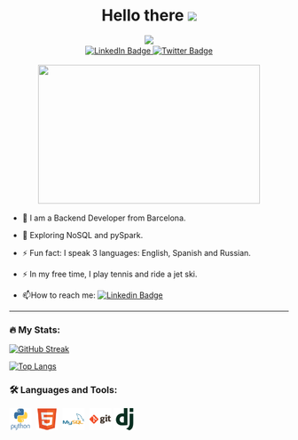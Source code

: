 

<!--
**seregatipich/seregatipich** is a ✨ _special_ ✨ repository because its `README.md` (this file) appears on your GitHub profile.

Here are some ideas to get you started:

- 🔭 I’m currently working on ...
- 🌱 I’m currently learning ...
- 👯 I’m looking to collaborate on ...
- 🤔 I’m looking for help with ...
- 💬 Ask me about ...
- 📫 How to reach me: ...
- 😄 Pronouns: ...
- ⚡ Fun fact: ...
-->
<h1 align="center">
  Hello there
  <img src="https://media.giphy.com/media/hvRJCLFzcasrR4ia7z/giphy.gif" width="30px"/>
</h1>
<div id="header" align="center">
  <img src="https://media.giphy.com/media/M9gbBd9nbDrOTu1Mqx/giphy.gif" width="100"/>
</div>
<div id="badges" align="center">
  <a href="https://www.linkedin.com/in/sergei-poluektov/">
    <img src="https://img.shields.io/badge/LinkedIn-blue?style=for-the-badge&logo=linkedin&logoColor=white" alt="LinkedIn Badge"/>
  </a>
  <a href="https://twitter.com/sergipol99">
    <img src="https://img.shields.io/badge/Twitter-blue?style=for-the-badge&logo=twitter&logoColor=white" alt="Twitter Badge"/>
  </a>
</div>
<div align="center">
  <img src="https://komarev.com/ghpvc/?username=seregatipich&style=flat-square&color=blue" alt=""/>
</div>
<div align="center">
  <img src="https://media1.giphy.com/media/scZPhLqaVOM1qG4lT9/giphy.gif" width="400" height="250"/>
</div>

- :speedboat: I am a Backend Developer from Barcelona. 

- 🔭 Exploring NoSQL and pySpark.

- ⚡ Fun fact: I speak 3 languages: English, Spanish and Russian.

- :zap: In my free time, I play tennis and ride a jet ski.
 
- :mailbox:How to reach me: [![Linkedin Badge](https://img.shields.io/badge/-Linkedin-blue?style=flat&logo=Linkedin&logoColor=white)](https://www.linkedin.com/in/sergei-poluektov/)

---
### :fire: My Stats:

[![GitHub Streak](http://github-readme-streak-stats.herokuapp.com?user=seregatipich&theme=dark&background=000000)](https://git.io/streak-stats)

[![Top Langs](https://github-readme-stats.vercel.app/api/top-langs/?username=seregatipich&layout=compact&theme=vision-friendly-dark)](https://github.com/anuraghazra/github-readme-stats)

### :hammer_and_wrench: Languages and Tools:
<div>
  <img src="https://github.com/devicons/devicon/blob/master/icons/python/python-original-wordmark.svg" title="Python" alt="Python" width="40" height="40"/>&nbsp;
  <img src="https://github.com/devicons/devicon/blob/master/icons/html5/html5-original.svg" title="HTML5" alt="HTML" width="40" height="40"/>&nbsp;
  <img src="https://github.com/devicons/devicon/blob/master/icons/mysql/mysql-original-wordmark.svg" title="MySQL"  alt="MySQL" width="40" height="40"/>&nbsp;
  <img src="https://github.com/devicons/devicon/blob/master/icons/git/git-original-wordmark.svg" title="Git" **alt="Git" width="40" height="40"/>
  <img src="https://github.com/devicons/devicon/blob/b7a4cc6c8248538da219c03d704d9c2a190c4509/icons/django/django-plain.svg" title="Django" **alt="Django" width="40" height="40"/>
</div>
